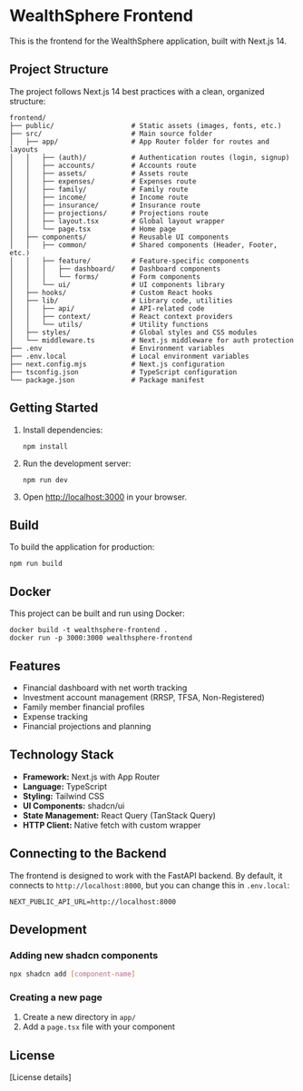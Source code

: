 # WealthSphere Frontend

This is the frontend for the WealthSphere application, built with Next.js 14.

## Project Structure

The project follows Next.js 14 best practices with a clean, organized structure:

```
frontend/
├── public/                   # Static assets (images, fonts, etc.)
├── src/                      # Main source folder
│   ├── app/                  # App Router folder for routes and layouts
│   │   ├── (auth)/           # Authentication routes (login, signup)
│   │   ├── accounts/         # Accounts route
│   │   ├── assets/           # Assets route
│   │   ├── expenses/         # Expenses route
│   │   ├── family/           # Family route
│   │   ├── income/           # Income route
│   │   ├── insurance/        # Insurance route
│   │   ├── projections/      # Projections route
│   │   ├── layout.tsx        # Global layout wrapper
│   │   └── page.tsx          # Home page
│   ├── components/           # Reusable UI components
│   │   ├── common/           # Shared components (Header, Footer, etc.)
│   │   ├── feature/          # Feature-specific components
│   │   │   ├── dashboard/    # Dashboard components
│   │   │   └── forms/        # Form components
│   │   └── ui/               # UI components library
│   ├── hooks/                # Custom React hooks
│   ├── lib/                  # Library code, utilities
│   │   ├── api/              # API-related code
│   │   ├── context/          # React context providers
│   │   └── utils/            # Utility functions
│   ├── styles/               # Global styles and CSS modules
│   └── middleware.ts         # Next.js middleware for auth protection
├── .env                      # Environment variables
├── .env.local                # Local environment variables
├── next.config.mjs           # Next.js configuration
├── tsconfig.json             # TypeScript configuration
└── package.json              # Package manifest
```

## Getting Started

1. Install dependencies:
   ```
   npm install
   ```

2. Run the development server:
   ```
   npm run dev
   ```

3. Open [http://localhost:3000](http://localhost:3000) in your browser.

## Build

To build the application for production:

```
npm run build
```

## Docker

This project can be built and run using Docker:

```
docker build -t wealthsphere-frontend .
docker run -p 3000:3000 wealthsphere-frontend
```

## Features

- Financial dashboard with net worth tracking
- Investment account management (RRSP, TFSA, Non-Registered)
- Family member financial profiles
- Expense tracking
- Financial projections and planning

## Technology Stack

- **Framework:** Next.js with App Router
- **Language:** TypeScript
- **Styling:** Tailwind CSS
- **UI Components:** shadcn/ui
- **State Management:** React Query (TanStack Query)
- **HTTP Client:** Native fetch with custom wrapper

## Connecting to the Backend

The frontend is designed to work with the FastAPI backend. By default, it connects to `http://localhost:8000`, but you can change this in `.env.local`:

```
NEXT_PUBLIC_API_URL=http://localhost:8000
```

## Development

### Adding new shadcn components

```bash
npx shadcn add [component-name]
```

### Creating a new page

1. Create a new directory in `app/`
2. Add a `page.tsx` file with your component

## License

[License details]
